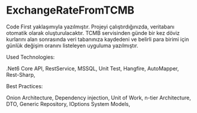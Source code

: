 # ExchangeRateFromTCMB

Code First yaklaşımıyla yazılmıştır. Projeyi çalıştırdığınızda, veritabanı otomatik olarak oluşturulacaktır.
TCMB servisinden günde bir kez döviz kurlarını alan sonrasında veri tabanınıza kaydedeni ve belirli para birimi için günlük değişim oranını listeleyen uyguluma yazılmıştır.

Used Technologies:

.Net6 Core API, 
RestService, 
MSSQL,
Unit Test, 
Hangfire, 
AutoMapper, 
Rest-Sharp, 

Best Practices: 

Onion Architecture, 
Dependency injection, 
Unit of Work, 
n-tier Architecture, 
DTO, 
Generic Repository, 
IOptions System Models, 
